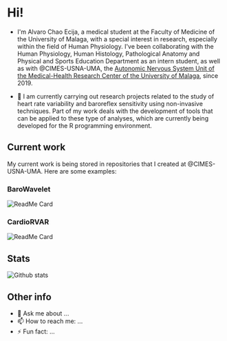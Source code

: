 # Hi!

- I'm Alvaro Chao Ecija, a medical student at the Faculty of Medicine of the University of Malaga, with a special interest in research, especially within the field of Human Physiology. I've been collaborating with the Human Physiology, Human Histology, Pathological Anatomy and Physical and Sports Education Department as an intern student, as well as with @CIMES-USNA-UMA, the [Autonomic Nervous System Unit of the Medical-Health Research Center of the University of Malaga](@CIMES-USNA-UMA), since 2019. 

- 🔭 I am currently carrying out research projects related to the study of heart rate variability and baroreflex sensitivity using non-invasive techniques. Part of my work deals with the development of tools that can be applied to these type of analyses, which are currently being developed for the R programming environment.

## Current work

My current work is being stored in repositories that I created at @CIMES-USNA-UMA. Here are some examples:

### BaroWavelet
![ReadMe Card](https://github-readme-stats.vercel.app/api/pin/?username=CIMES-USNA-UMA&repo=BaroWavelet)

### CardioRVAR
![ReadMe Card](https://github-readme-stats.vercel.app/api/pin/?username=CIMES-USNA-UMA&repo=CardioRVAR)

## Stats

![Github stats](https://github-readme-stats.vercel.app/api?username=alvarochaoecija)

## Other info

- 💬 Ask me about ...
- 📫 How to reach me: ...
- ⚡ Fun fact: ...

